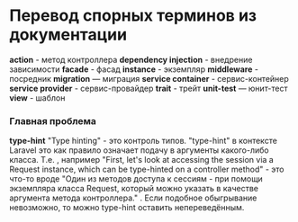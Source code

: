 # Перевод спорных терминов из документации

**action** - метод контроллера
**dependency injection** - внедрение зависимости
**facade** - фасад
**instance** - экземпляр
**middleware** - посредник 
**migration** — миграция
**service container** - сервис-контейнер
**service provider** - сервис-провайдер
**trait** - трейт
**unit-test** — юнит-тест
**view** - шаблон

### Главная проблема
**type-hint**
"Type hinting" - это контроль типов. "type-hint" в контексте Laravel это как правило означает подачу в аргументы какого-либо класса. Т.е. , например "First, let's look at accessing the session via a Request instance, which can be type-hinted on a controller method" - это что-то вроде "Один из методов доступа к сессиям - при помощи экземпляра класса Request, который можно указать в качестве аргумента метода контроллера." . Если подобное обыгрывание невозможно, то можно type-hint оставить непереведённым.
